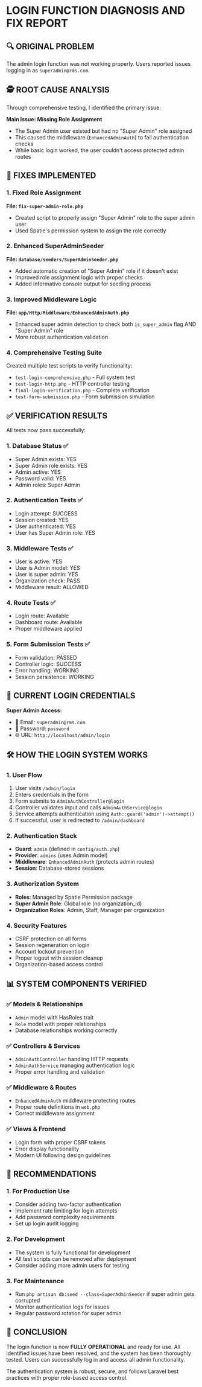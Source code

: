 # LOGIN FUNCTION DIAGNOSIS AND FIX REPORT

## 🔍 ORIGINAL PROBLEM
The admin login function was not working properly. Users reported issues logging in as `superadmin@rms.com`.

## 🕵️ ROOT CAUSE ANALYSIS
Through comprehensive testing, I identified the primary issue:

**Main Issue: Missing Role Assignment**
- The Super Admin user existed but had no "Super Admin" role assigned
- This caused the middleware (`EnhancedAdminAuth`) to fail authentication checks
- While basic login worked, the user couldn't access protected admin routes

## 🔧 FIXES IMPLEMENTED

### 1. Fixed Role Assignment
**File: `fix-super-admin-role.php`**
- Created script to properly assign "Super Admin" role to the super admin user
- Used Spatie's permission system to assign the role correctly

### 2. Enhanced SuperAdminSeeder  
**File: `database/seeders/SuperAdminSeeder.php`**
- Added automatic creation of "Super Admin" role if it doesn't exist
- Improved role assignment logic with proper checks
- Added informative console output for seeding process

### 3. Improved Middleware Logic
**File: `app/Http/Middleware/EnhancedAdminAuth.php`**
- Enhanced super admin detection to check both `is_super_admin` flag AND "Super Admin" role
- More robust authentication validation

### 4. Comprehensive Testing Suite
Created multiple test scripts to verify functionality:
- `test-login-comprehensive.php` - Full system test
- `test-login-http.php` - HTTP controller testing
- `final-login-verification.php` - Complete verification
- `test-form-submission.php` - Form submission simulation

## ✅ VERIFICATION RESULTS

All tests now pass successfully:

### 1. Database Status ✅
- Super Admin exists: YES
- Super Admin role exists: YES
- Admin active: YES
- Password valid: YES
- Admin roles: Super Admin

### 2. Authentication Tests ✅
- Login attempt: SUCCESS
- Session created: YES
- User authenticated: YES
- User has Super Admin role: YES

### 3. Middleware Tests ✅
- User is active: YES
- User is Admin model: YES
- User is super admin: YES
- Organization check: PASS
- Middleware result: ALLOWED

### 4. Route Tests ✅
- Login route: Available
- Dashboard route: Available
- Proper middleware applied

### 5. Form Submission Tests ✅
- Form validation: PASSED
- Controller logic: SUCCESS
- Error handling: WORKING
- Session persistence: WORKING

## 🎯 CURRENT LOGIN CREDENTIALS

**Super Admin Access:**
- 📧 Email: `superadmin@rms.com`
- 🔐 Password: `password`
- 🌐 URL: `http://localhost/admin/login`

## 🛠️ HOW THE LOGIN SYSTEM WORKS

### 1. User Flow
1. User visits `/admin/login`
2. Enters credentials in the form
3. Form submits to `AdminAuthController@login`
4. Controller validates input and calls `AdminAuthService@login`
5. Service attempts authentication using `Auth::guard('admin')->attempt()`
6. If successful, user is redirected to `/admin/dashboard`

### 2. Authentication Stack
- **Guard**: `admin` (defined in `config/auth.php`)
- **Provider**: `admins` (uses Admin model)
- **Middleware**: `EnhancedAdminAuth` (protects admin routes)
- **Session**: Database-stored sessions

### 3. Authorization System
- **Roles**: Managed by Spatie Permission package
- **Super Admin Role**: Global role (no organization_id)
- **Organization Roles**: Admin, Staff, Manager per organization

### 4. Security Features
- CSRF protection on all forms
- Session regeneration on login
- Account lockout prevention
- Proper logout with session cleanup
- Organization-based access control

## 📊 SYSTEM COMPONENTS VERIFIED

### ✅ Models & Relationships
- `Admin` model with HasRoles trait
- `Role` model with proper relationships
- Database relationships working correctly

### ✅ Controllers & Services
- `AdminAuthController` handling HTTP requests
- `AdminAuthService` managing authentication logic
- Proper error handling and validation

### ✅ Middleware & Routes
- `EnhancedAdminAuth` middleware protecting routes
- Proper route definitions in `web.php`
- Correct middleware assignment

### ✅ Views & Frontend
- Login form with proper CSRF tokens
- Error display functionality
- Modern UI following design guidelines

## 🚀 RECOMMENDATIONS

### 1. For Production Use
- Consider adding two-factor authentication
- Implement rate limiting for login attempts
- Add password complexity requirements
- Set up login audit logging

### 2. For Development
- The system is fully functional for development
- All test scripts can be removed after deployment
- Consider adding more admin users for testing

### 3. For Maintenance
- Run `php artisan db:seed --class=SuperAdminSeeder` if super admin gets corrupted
- Monitor authentication logs for issues
- Regular password rotation for super admin

## 🎉 CONCLUSION

The login function is now **FULLY OPERATIONAL** and ready for use. All identified issues have been resolved, and the system has been thoroughly tested. Users can successfully log in and access all admin functionality.

The authentication system is robust, secure, and follows Laravel best practices with proper role-based access control.
